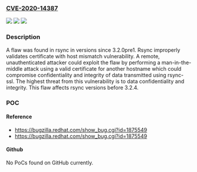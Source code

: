 ### [CVE-2020-14387](https://cve.mitre.org/cgi-bin/cvename.cgi?name=CVE-2020-14387)
![](https://img.shields.io/static/v1?label=Product&message=rsync&color=blue)
![](https://img.shields.io/static/v1?label=Version&message=n%2Fa&color=blue)
![](https://img.shields.io/static/v1?label=Vulnerability&message=CWE-297&color=brighgreen)

### Description

A flaw was found in rsync in versions since 3.2.0pre1. Rsync improperly validates certificate with host mismatch vulnerability. A remote, unauthenticated attacker could exploit the flaw by performing a man-in-the-middle attack using a valid certificate for another hostname which could compromise confidentiality and integrity of data transmitted using rsync-ssl. The highest threat from this vulnerability is to data confidentiality and integrity. This flaw affects rsync versions before 3.2.4.

### POC

#### Reference
- https://bugzilla.redhat.com/show_bug.cgi?id=1875549
- https://bugzilla.redhat.com/show_bug.cgi?id=1875549

#### Github
No PoCs found on GitHub currently.

